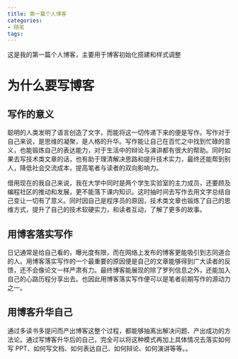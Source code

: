 ```yaml
---
title: 第一篇个人博客
categories:
- 随笔
tags:
---
```

这是我的第一篇个人博客，主要用于博客初始化搭建和样式调整

# 为什么要写博客

## 写作的意义

聪明的人类发明了语言创造了文字，而能将这一切传递下来的便是写作。写作对于自己来说，是思维的凝聚，是人格的升华。写作能让自己在百忙之中找到忙碌的意义，也能锻炼自己的表达能力，对于生活中的辩论与演讲都有很大的帮助。同时如果去写技术类文章的话，也有助于理清解决思路和提升技术实力，最终还能帮到别人，降低社会交流成本，提高笔者与读者的双向影响力。

借用现在的我自己来说，我在大学中同时是两个学生实验室的主力成员，还要顾及编程社区的推动和发展，更不能落下课内知识。这时抽时间去写作去用文字总结自己变让一切有了意义。同时因自己是程序员的原因，技术类文章也锻炼了自己的思维方式，提升了自己的技术软硬实力，和读者互动，了解了更多的故事。


## 用博客落实写作

日记通常是给自己看的，曝光度有限，而在网络上发布的博客更能吸引到志同道合的人。用博客落实写作的一个最重要的原因便是自己的文章能够得到广大读者的反馈，还不会像论文一样严肃有力。最终博客能展现的除了罗列信息之外，还能加入自己的心路历程分享出去。也因此用博客落实写作便可以是笔者前期写作的源动力之一。

## 用博客升华自己

通过多读书多提问而产出博客这整个过程，都能够抽离出解决问题、产出成功的方法论。通过写博客升华后的自己，完全可以将这种模式再加上具体情况去落实如何写 PPT、如何写文档、如何表达自己、如何辩论、如何演讲等等。。

